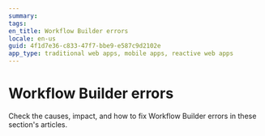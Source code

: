 ```yaml
---
summary:
tags:
en_title: Workflow Builder errors
locale: en-us
guid: 4f1d7e36-c833-47f7-bbe9-e587c9d2102e
app_type: traditional web apps, mobile apps, reactive web apps
---
```


# Workflow Builder errors

Check the causes, impact, and how to fix Workflow Builder errors in these section's articles.
